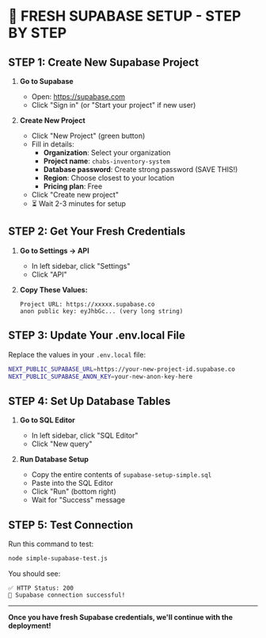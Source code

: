# 🚀 FRESH SUPABASE SETUP - STEP BY STEP

## STEP 1: Create New Supabase Project

1. **Go to Supabase**
   - Open: https://supabase.com
   - Click "Sign in" (or "Start your project" if new user)

2. **Create New Project**
   - Click "New Project" (green button)
   - Fill in details:
     - **Organization**: Select your organization
     - **Project name**: `chabs-inventory-system`
     - **Database password**: Create strong password (SAVE THIS!)
     - **Region**: Choose closest to your location
     - **Pricing plan**: Free
   - Click "Create new project"
   - ⏳ Wait 2-3 minutes for setup

## STEP 2: Get Your Fresh Credentials

1. **Go to Settings → API**
   - In left sidebar, click "Settings"
   - Click "API"

2. **Copy These Values:**
   ```
   Project URL: https://xxxxx.supabase.co
   anon public key: eyJhbGc... (very long string)
   ```

## STEP 3: Update Your .env.local File

Replace the values in your `.env.local` file:

```bash
NEXT_PUBLIC_SUPABASE_URL=https://your-new-project-id.supabase.co
NEXT_PUBLIC_SUPABASE_ANON_KEY=your-new-anon-key-here
```

## STEP 4: Set Up Database Tables

1. **Go to SQL Editor**
   - In left sidebar, click "SQL Editor"
   - Click "New query"

2. **Run Database Setup**
   - Copy the entire contents of `supabase-setup-simple.sql`
   - Paste into the SQL Editor
   - Click "Run" (bottom right)
   - Wait for "Success" message

## STEP 5: Test Connection

Run this command to test:
```bash
node simple-supabase-test.js
```

You should see:
```
✅ HTTP Status: 200
🎉 Supabase connection successful!
```

---

**Once you have fresh Supabase credentials, we'll continue with the deployment!**